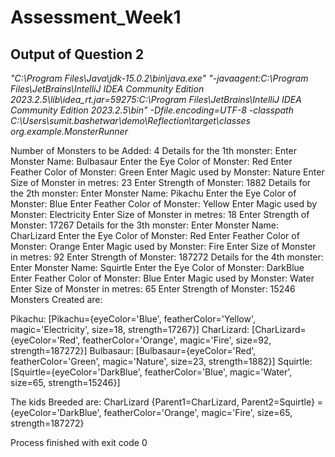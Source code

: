 # Assessment_Week1
## Output of Question 2
*"C:\Program Files\Java\jdk-15.0.2\bin\java.exe" "-javaagent:C:\Program Files\JetBrains\IntelliJ IDEA Community Edition 2023.2.5\lib\idea_rt.jar=59275:C:\Program Files\JetBrains\IntelliJ IDEA Community Edition 2023.2.5\bin" -Dfile.encoding=UTF-8 -classpath C:\Users\sumit.bashetwar\demo\Reflection\target\classes org.example.MonsterRunner*


Number of Monsters to be Added: 
4
Details for the 1th monster:
Enter Monster Name: 
Bulbasaur
Enter the Eye Color of Monster: 
Red
Enter Feather Color of Monster: 
Green
Enter Magic used by Monster: 
Nature
Enter Size of Monster in metres: 
23
Enter Strength of Monster: 
1882
Details for the 2th monster:
Enter Monster Name: 
Pikachu
Enter the Eye Color of Monster: 
Blue
Enter Feather Color of Monster: 
Yellow
Enter Magic used by Monster: 
Electricity
Enter Size of Monster in metres: 
18
Enter Strength of Monster: 
17267
Details for the 3th monster:
Enter Monster Name: 
CharLizard
Enter the Eye Color of Monster: 
Red
Enter Feather Color of Monster: 
Orange
Enter Magic used by Monster: 
Fire
Enter Size of Monster in metres: 
92
Enter Strength of Monster: 
187272
Details for the 4th monster:
Enter Monster Name: 
Squirtle
Enter the Eye Color of Monster: 
DarkBlue
Enter Feather Color of Monster: 
Blue
Enter Magic used by Monster: 
Water
Enter Size of Monster in metres: 
65
Enter Strength of Monster: 
15246
Monsters Created are:

Pikachu: [Pikachu={eyeColor='Blue', featherColor='Yellow', magic='Electricity', size=18, strength=17267}]
CharLizard: [CharLizard={eyeColor='Red', featherColor='Orange', magic='Fire', size=92, strength=187272}]
Bulbasaur: [Bulbasaur={eyeColor='Red', featherColor='Green', magic='Nature', size=23, strength=1882}]
Squirtle: [Squirtle={eyeColor='DarkBlue', featherColor='Blue', magic='Water', size=65, strength=15246}]

The kids Breeded are:
CharLizard {Parent1=CharLizard, Parent2=Squirtle}
={eyeColor='DarkBlue', featherColor='Orange', magic='Fire', size=65, strength=187272}

Process finished with exit code 0

